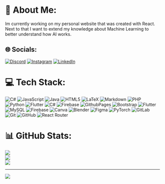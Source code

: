 # 💫 About Me:
Im currently working on my personal website that was created with React.<br>Next to that I want to extend my knowledge about Machine Learning to<br>better understand how AI works. 


## 🌐 Socials:
[![Discord](https://img.shields.io/badge/Discord-%237289DA.svg?logo=discord&logoColor=white)](https://discord.gg/timo7308) [![Instagram](https://img.shields.io/badge/Instagram-%23E4405F.svg?logo=Instagram&logoColor=white)](https://instagram.com/Ti_mo7308) [![LinkedIn](https://img.shields.io/badge/LinkedIn-%230077B5.svg?logo=linkedin&logoColor=white)](https://linkedin.com/in/timo-schuchmann) 

# 💻 Tech Stack:
![C#](https://img.shields.io/badge/c%23-%23239120.svg?style=for-the-badge&logo=csharp&logoColor=white) ![JavaScript](https://img.shields.io/badge/javascript-%23323330.svg?style=for-the-badge&logo=javascript&logoColor=%23F7DF1E) ![Java](https://img.shields.io/badge/java-%23ED8B00.svg?style=for-the-badge&logo=openjdk&logoColor=white) ![HTML5](https://img.shields.io/badge/html5-%23E34F26.svg?style=for-the-badge&logo=html5&logoColor=white) ![LaTeX](https://img.shields.io/badge/latex-%23008080.svg?style=for-the-badge&logo=latex&logoColor=white) ![Markdown](https://img.shields.io/badge/markdown-%23000000.svg?style=for-the-badge&logo=markdown&logoColor=white) ![PHP](https://img.shields.io/badge/php-%23777BB4.svg?style=for-the-badge&logo=php&logoColor=white) ![Python](https://img.shields.io/badge/python-3670A0?style=for-the-badge&logo=python&logoColor=ffdd54) ![Flutter](https://img.shields.io/badge/Flutter-%2302569B.svg?style=for-the-badge&logo=Flutter&logoColor=white) ![C#](https://img.shields.io/badge/c%23-%23239120.svg?style=for-the-badge&logo=csharp&logoColor=white) ![Firebase](https://img.shields.io/badge/firebase-%23039BE5.svg?style=for-the-badge&logo=firebase) ![GithubPages](https://img.shields.io/badge/github%20pages-121013?style=for-the-badge&logo=github&logoColor=white) ![Bootstrap](https://img.shields.io/badge/bootstrap-%238511FA.svg?style=for-the-badge&logo=bootstrap&logoColor=white) ![Flutter](https://img.shields.io/badge/Flutter-%2302569B.svg?style=for-the-badge&logo=Flutter&logoColor=white) ![MySQL](https://img.shields.io/badge/mysql-4479A1.svg?style=for-the-badge&logo=mysql&logoColor=white) ![Firebase](https://img.shields.io/badge/firebase-a08021?style=for-the-badge&logo=firebase&logoColor=ffcd34) ![Canva](https://img.shields.io/badge/Canva-%2300C4CC.svg?style=for-the-badge&logo=Canva&logoColor=white) ![Blender](https://img.shields.io/badge/blender-%23F5792A.svg?style=for-the-badge&logo=blender&logoColor=white) ![Figma](https://img.shields.io/badge/figma-%23F24E1E.svg?style=for-the-badge&logo=figma&logoColor=white) ![PyTorch](https://img.shields.io/badge/PyTorch-%23EE4C2C.svg?style=for-the-badge&logo=PyTorch&logoColor=white) ![GitLab](https://img.shields.io/badge/gitlab-%23181717.svg?style=for-the-badge&logo=gitlab&logoColor=white) ![Git](https://img.shields.io/badge/git-%23F05033.svg?style=for-the-badge&logo=git&logoColor=white) ![GitHub](https://img.shields.io/badge/github-%23121011.svg?style=for-the-badge&logo=github&logoColor=white) ![React Router](https://img.shields.io/badge/React_Router-CA4245?style=for-the-badge&logo=react-router&logoColor=white)
# 📊 GitHub Stats:
![](https://github-readme-stats.vercel.app/api?username=Timo7308&theme=tokyonight&hide_border=false&include_all_commits=false&count_private=false)<br/>
![](https://github-readme-streak-stats.herokuapp.com/?user=Timo7308&theme=tokyonight&hide_border=false)<br/>
![](https://github-readme-stats.vercel.app/api/top-langs/?username=Timo7308&theme=tokyonight&hide_border=false&include_all_commits=false&count_private=false&layout=compact)

---
[![](https://visitcount.itsvg.in/api?id=Timo7308&icon=0&color=0)](https://visitcount.itsvg.in)

<!-- Proudly created with GPRM ( https://gprm.itsvg.in ) -->
